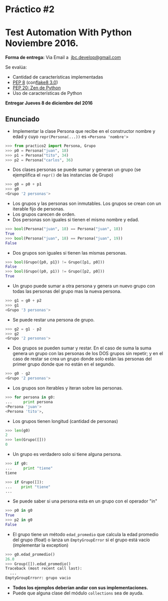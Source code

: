 # Práctico #2
# Test Automation With Python Noviembre 2016.


**Forma de entrega:** Via Email a ​
[jbc.develop@gmail.com](jbc.develop@gmail.com)

Se evalúa:

- Cantidad de características implementadas
- [PEP 8](https://www.python.org/dev/peps/pep-0008/)​
  (con ​[flake8​ 3.0](https://pypi.python.org/pypi/flake8))
- [PEP 20: Zen de Python](https://www.python.org/dev/peps/pep-0020/)
- Uso de características de Python

**Entregar Jueves 8 de diciembre del 2016**

## Enunciado

- Implementar la clase Persona que recibe en el constructor nombre y edad
  y cuyo `repr(Persona(...))` es `<Persona 'nombre'>`

```python
>>> from practico2 import Persona, Grupo
>>> p0 = Persona("juan", 18)
>>> p1 = Persona("tito", 34)
>>> p2 = Persona("carlos", 36)
```

- Dos clases personas se puede sumar y generan un grupo (se ejemplifica
  el `repr()` de las instancias de Grupo)

```python
>>> g0 = p0 + p1
>>> g0
<Grupo '2 personas'>

```

- Los grupos y las personas son inmutables. Los grupos se crean con un
  iterable fijo de personas.
- Los grupos carecen de orden.
- Dos personas son iguales si tienen el mismo nombre y edad.

```python
>>> bool(Persona("juan", 18) == Persona("juan", 18))
True
>>> bool(Persona("juan", 18) == Persona("juan", 19))
False

```

- Dos grupos son iguales si tienen las mismas personas.

```python
>>> bool(Grupo({p0, p1}) != Grupo([p1, p0]))
False
>>> bool(Grupo((p0, p1)) != Grupo([p2, p0]))
True

```

- Un grupo puede sumar a otra persona y genera un nuevo grupo con todas
  las personas del grupo mas la nueva persona.

```python
>>> g1 = g0 + p2
>>> g1
<Grupo '3 personas'>

```

- Se puede restar una persona de grupo.

```python
>>> g2 = g1 - p2
>>> g2
<Grupo '2 personas'>

```


- Dos grupos se pueden sumar y restar. En el caso de suma la suma
  genera un grupo con las personas de los DOS grupos sin repetir;
  y en el caso de restar se crea un grupo donde solo están las personas
  del primer grupo donde que no están en el segundo.

```python
>>> g0 - g2
<Grupo '2 personas'>

```


- Los grupos son iterables y iteran sobre las personas.

```python
>>> for persona in g0:
...     print persona
<Persona 'juan'>
<Persona 'tito'>,

```

- Los grupos tienen longitud (cantidad de personas)

```python
>>> len(g0)
2
>>> len(Grupo([]))
0

```

- Un grupo es verdadero solo si tiene alguna persona.

```python
>>> if g0:
...     print "tiene"
tiene

>>> if Grupo([]):
...    print "tiene"
...


```

- Se puede saber si una persona esta en un grupo con el operador "in"

```python
>>> p0 in g0
True
>>> p2 in g0
False

```

- El grupo tiene un método `edad_promedio` que calcula la edad promedio
  del grupo (float) o lanza un `EmptyGroupError` si el grupo está vacío
  (implementar la exception)

```python
>>> g0.edad_promedio()
26.0
>>> Group([]).edad_promedio()
Traceback (most recent call last):
  ...
EmptyGroupErrorr: grupo vacio

```

- **Todos los ejemplos deberían andar con sus implementaciones.**
- Puede que alguna clase del módulo `collections` sea de ayuda.

